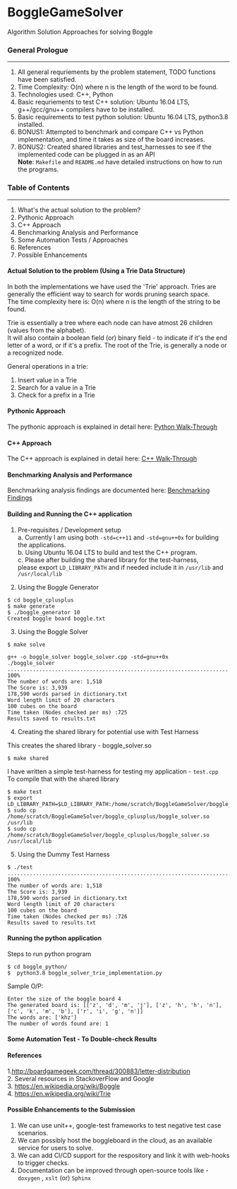 # BoggleGameSolver    
Algorithm Solution Approaches for solving Boggle       

### General Prologue                              
---------------------                                                  
1. All general requriements by the problem statement, TODO functions have been satisfied.                                                                  
2. Time Complexity: O(n) where n is the length of the word to be found.                                                                                         
3. Technologies used: C++, Python                                          
4. Basic requriements to test C++ solution: Ubuntu 16.04 LTS, g++/gcc/gnu++ compilers have to be installed.                                                     
5. Basic requirements to test python solution: Ubuntu 16.04 LTS, python3.8 installed.                                                 
6. BONUS1: Attempted to benchmark and compare C++ vs Python implementation, and time it takes as size of the board increases.                               
7. BONUS2: Created shared libraries and test_harnesses to see if the implemented code can be plugged in as an API                          
**Note**: `Makefile` and `README.md` have detailed instructions on how to run the programs.                      

### Table of Contents
----------------------
1. What's the actual solution to the problem?     
2. Pythonic Approach     
3. C++ Approach     
4. Benchmarking Analysis and Performance   
5. Some Automation Tests / Approaches
6. References
7. Possible Enhancements

#### Actual Solution to the problem (Using a Trie Data Structure)           
In both the implementations we have used the 'Trie' approach. Tries are generally the efficient way to search for words pruning search space.               
The time complexity here is: O(n) where n is the length of the string to be found.               

Trie is essentially a tree where each node can have atmost 26 children (values from the alphabet).    
It will also contain a boolean field (or) binary field - to indicate if it's the end letter of a word, or if it's a prefix.
The root of the Trie, is generally a <NULL> node or a recognized node.

General operations in a trie:   
1. Insert value in a Trie    
2. Search for a value in a Trie   
3. Check for a prefix in a Trie     


#### Pythonic Approach            
The pythonic approach is explained in detail here: [Python Walk-Through](https://github.com/hariharanragothaman/BoggleGameSolver/blob/master/python-implementation.md)                 

#### C++ Approach    
The C++ approach is explained in detail here: [C++ Walk-Through](https://github.com/hariharanragothaman/BoggleGameSolver/blob/master/cplusplus_implementations.md)                  

#### Benchmarking Analysis and Performance          
Benchmarking analysis findings are documented here: [Benchmarking Findings](https://github.com/hariharanragothaman/BoggleGameSolver/blob/master/benchmarking.md)          

#### Building and Running the C++ application   
1. Pre-requisites / Development setup               
      a. Currently I am using both `-std=c++11` and `-std=gnu++0x` for building the applications.          
      b. Using Ubuntu 16.04 LTS to build and test the C++ program.          
      c. Please after building the shared library for the test-harness,    
         please export `LD_LIBRARY_PATH` and if needed include it in `/usr/lib` and `/usr/local/lib`     


2. Using the Boggle Generator   
```
$ cd boggle_cplusplus
$ make generate
$ ./boggle_generator 10
Created boggle board boggle.txt
```

3. Using the Boggle Solver
```
$ make solve

g++ -o boggle_solver boggle_solver.cpp -std=gnu++0x
./boggle_solver
.................................................................................................... 100%
The number of words are: 1,518
The Score is: 3,939
178,590 words parsed in dictionary.txt
Word length limit of 20 characters
100 cubes on the board
Time taken (Nodes checked per ms) :725
Results saved to results.txt
```

4. Creating the shared library for potential use with Test Harness    

This creates the shared library - boggle_solver.so
```
$ make shared
```
I have written a simple test-harness for testing my application - `test.cpp`      
To compile that with the shared library

```
$ make test
$ export LD_LIBRARY_PATH=$LD_LIBRARY_PATH:/home/scratch/BoggleGameSolver/boggle_cplusplus/boggle_solver.so
$ sudo cp /home/scratch/BoggleGameSolver/boggle_cplusplus/boggle_solver.so /usr/lib
$ sudo cp /home/scratch/BoggleGameSolver/boggle_cplusplus/boggle_solver.so /usr/local/lib
```

5. Using the Dummy Test Harness   
```
$ ./test
.................................................................................................... 100%
The number of words are: 1,518
The Score is: 3,939
178,590 words parsed in dictionary.txt
Word length limit of 20 characters
100 cubes on the board
Time taken (Nodes checked per ms) :726
Results saved to results.txt
```

#### Running the python application          

Steps to run python program      
```
$ cd boggle_python/
$  python3.8 boggle_solver_trie_implementation.py
```
Sample O/P:

```
Enter the size of the boggle board 4
The generated board is: [['z', 'd', 'm', 'j'], ['z', 'h', 'h', 'n'], ['c', 'k', 'm', 'b'], ['r', 'i', 'g', 'n']]
The words are: ['khz']
The number of words found are: 1
```

#### Some Automation Test - To Double-check Results     


#### References     
1.http://boardgamegeek.com/thread/300883/letter-distribution      
2. Several resources in StackoverFlow and Google    
3. https://en.wikipedia.org/wiki/Boggle   
4. https://en.wikipedia.org/wiki/Trie


#### Possible Enhancements to the Submission                       
1. We can use unit++, google-test frameworks to test negative test case scenarios.                                    
2. We can possibly host the boggleboard in the cloud, as an available service for users to solve.                    
3. We can add CI/CD support for the respository and link it with web-hooks to trigger checks.    
4. Documentation can be improved through open-source tools like - `doxygen` , `xslt` (or) `Sphinx`


